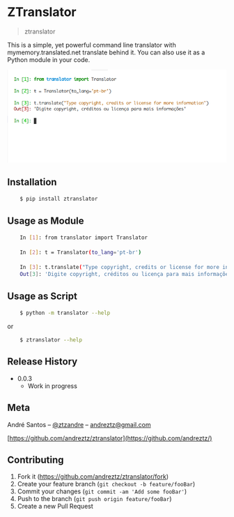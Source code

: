 # ZTranslator

> ztranslator

This is a simple, yet powerful command line translator with mymemory.translated.net translate behind it. You can also use it as a Python module in your code.

![](header.png)

## Installation

```sh
    $ pip install ztranslator
```

## Usage as Module

```sh
    In [1]: from translator import Translator

    In [2]: t = Translator(to_lang='pt-br')

    In [3]: t.translate("Type copyright, credits or license for more information")
    Out[3]: 'Digite copyright, créditos ou licença para mais informações'
```

## Usage as Script

```sh
    $ python -m translator --help
```

or

```sh
    $ ztranslator --help
```

## Release History

- 0.0.3
  - Work in progress

## Meta

André Santos – [@ztzandre](https://twitter.com/ztzandre) – andreztz@gmail.com

[https://github.com/andreztz/ztranslator](https://github.com/andreztz/)

## Contributing

1. Fork it (<https://github.com/andreztz/ztranslator/fork>)
2. Create your feature branch (`git checkout -b feature/fooBar`)
3. Commit your changes (`git commit -am 'Add some fooBar'`)
4. Push to the branch (`git push origin feature/fooBar`)
5. Create a new Pull Request

<!-- Markdown link & img dfn's -->
